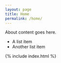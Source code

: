 ```yaml
---
layout: page
title: Home
permalink: /home/
---
```


About content goes here.

* A list item
* Another list item

{% include index.html %}
